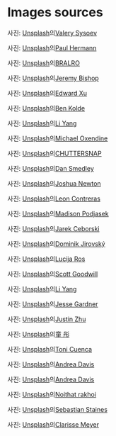 # Images sources

사진: <a href="https://unsplash.com/ko/%EC%82%AC%EC%A7%84/%EB%B0%A4%EC%97%90%EB%8A%94-%EC%82%B0%EC%97%90-%EB%8F%94-%ED%85%90%ED%8A%B8-3tXhHMFvNc4?utm_content=creditCopyText&utm_medium=referral&utm_source=unsplash">Unsplash</a>의<a href="https://unsplash.com/ko/@valerysysoev?utm_content=creditCopyText&utm_medium=referral&utm_source=unsplash">Valery Sysoev</a>

사진: <a href="https://unsplash.com/ko/%EC%82%AC%EC%A7%84/%ED%9A%8C%EC%83%89-%EA%B8%88%EC%86%8D-%EC%A7%91%EA%B2%8C%EC%99%80-%EB%B6%88%EC%97%90-%EA%B5%AC%EC%9A%B4-%EA%B3%A0%EA%B8%B0-jeiqzOgwwKU?utm_content=creditCopyText&utm_medium=referral&utm_source=unsplash">Unsplash</a>의<a href="https://unsplash.com/ko/@plhrmnn?utm_content=creditCopyText&utm_medium=referral&utm_source=unsplash">Paul Hermann</a>

사진: <a href="https://unsplash.com/ko/%EC%82%AC%EC%A7%84/%EA%B3%A0%EA%B8%B0%EC%99%80-%EC%95%BC%EC%B1%84%EB%A5%BC-%EA%B3%81%EB%93%A4%EC%9D%B8-%EA%B7%B8%EB%A6%B4-0BpPdfrWR6s?utm_content=creditCopyText&utm_medium=referral&utm_source=unsplash">Unsplash</a>의<a href="https://unsplash.com/ko/@bralro?utm_content=creditCopyText&utm_medium=referral&utm_source=unsplash">BRALRO</a>

사진: <a href="https://unsplash.com/ko/%EC%82%AC%EC%A7%84/%ED%95%9C-%EC%82%AC%EB%9E%8C%EC%9D%B4-%EA%B7%B8%EB%A6%B4%EC%97%90%EC%84%9C-%EC%9D%8C%EC%8B%9D%EC%9D%84-%EC%9A%94%EB%A6%AC%ED%95%98%EA%B3%A0-%EC%9E%88%EC%8A%B5%EB%8B%88%EB%8B%A4-ifyCg2yVOSk?utm_content=creditCopyText&utm_medium=referral&utm_source=unsplash">Unsplash</a>의<a href="https://unsplash.com/ko/@jeremybishop?utm_content=creditCopyText&utm_medium=referral&utm_source=unsplash">Jeremy Bishop</a>

사진: <a href="https://unsplash.com/ko/%EC%82%AC%EC%A7%84/%ED%9D%B0%EC%83%89%EA%B3%BC-%EB%B9%A8%EA%B0%84%EC%83%89-%EA%BD%83-%EC%84%B8%EB%9D%BC%EB%AF%B9-%EC%A0%91%EC%8B%9C%EC%97%90-%EC%96%87%EA%B2%8C-%EC%8D%AC-%ED%86%A0%EB%A7%88%ED%86%A0-v7O2vW63A2c?utm_content=creditCopyText&utm_medium=referral&utm_source=unsplash">Unsplash</a>의<a href="https://unsplash.com/ko/@blurjoy?utm_content=creditCopyText&utm_medium=referral&utm_source=unsplash">Edward Xu</a>

사진: <a href="https://unsplash.com/ko/%EC%82%AC%EC%A7%84/%ED%96%87%EB%B3%95%EC%9D%B4-%EC%9E%98-%EB%93%9C%EB%8A%94-%EB%8B%AC%EA%B1%80%EC%9D%84-%EA%B3%81%EB%93%A4%EC%9D%B8-%EB%B9%B5%EC%9D%B4-%ED%9D%B0%EC%83%89-%EC%84%B8%EB%9D%BC%EB%AF%B9-%EC%A0%91%EC%8B%9C%EC%97%90-%EB%8B%B4%EA%B2%A8-%EB%82%98%EC%98%B5%EB%8B%88%EB%8B%A4-FFqNATH27EM?utm_content=creditCopyText&utm_medium=referral&utm_source=unsplash">Unsplash</a>의<a href="https://unsplash.com/ko/@benkolde?utm_content=creditCopyText&utm_medium=referral&utm_source=unsplash">Ben Kolde</a>

사진: <a href="https://unsplash.com/ko/%EC%82%AC%EC%A7%84/%EA%B0%88%EC%83%89-%EB%82%98%EB%AC%B4-%EB%8F%84%EB%A7%88%EC%97%90-%EA%B2%80%EC%9D%80-%EC%9A%94%EB%A6%AC-%EB%83%84%EB%B9%84-ZlveB8hwj4c?utm_content=creditCopyText&utm_medium=referral&utm_source=unsplash">Unsplash</a>의<a href="https://unsplash.com/ko/@ly0ns?utm_content=creditCopyText&utm_medium=referral&utm_source=unsplash">Li Yang</a>

사진: <a href="https://unsplash.com/ko/%EC%82%AC%EC%A7%84/%EB%B0%94%EB%8B%A5%EC%97%90-%EB%88%84%EC%9B%8C%EC%9E%88%EB%8A%94-%EC%84%B1%EC%9D%B8-%EA%B3%A8%EB%93%9C-%EA%B3%A8%EB%93%A0-%EB%A6%AC%ED%8A%B8%EB%A6%AC%EB%B2%84-t7wwffh6x8E?utm_content=creditCopyText&utm_medium=referral&utm_source=unsplash">Unsplash</a>의<a href="https://unsplash.com/ko/@oxendine_?utm_content=creditCopyText&utm_medium=referral&utm_source=unsplash">Michael Oxendine</a>

사진: <a href="https://unsplash.com/ko/%EC%82%AC%EC%A7%84/%EB%B6%88%ED%83%80%EB%8A%94-%EC%BA%A0%ED%94%84-%ED%8C%8C%EC%9D%B4%EC%96%B4-%EC%82%AC%EC%A7%84-rLm4Wq96h_0?utm_content=creditCopyText&utm_medium=referral&utm_source=unsplash">Unsplash</a>의<a href="https://unsplash.com/ko/@chuttersnap?utm_content=creditCopyText&utm_medium=referral&utm_source=unsplash">CHUTTERSNAP</a>

사진: <a href="https://unsplash.com/ko/%EC%82%AC%EC%A7%84/%EB%B6%88%EC%97%90-%ED%95%98%EC%96%80-%EB%A9%B4%EB%B4%89-ooY98n6dUpc?utm_content=creditCopyText&utm_medium=referral&utm_source=unsplash">Unsplash</a>의<a href="https://unsplash.com/ko/@nadyeldems?utm_content=creditCopyText&utm_medium=referral&utm_source=unsplash">Dan Smedley</a>

사진: <a href="https://unsplash.com/ko/%EC%82%AC%EC%A7%84/%EC%95%BC%EA%B0%84-%ED%99%94%EC%9E%AC-%ED%81%B4%EB%A1%9C%EC%A6%88%EC%97%85-%EC%82%AC%EC%A7%84-7qjqQjt7zXQ?utm_content=creditCopyText&utm_medium=referral&utm_source=unsplash">Unsplash</a>의<a href="https://unsplash.com/ko/@joshuanewton?utm_content=creditCopyText&utm_medium=referral&utm_source=unsplash">Joshua Newton</a>

사진: <a href="https://unsplash.com/ko/%EC%82%AC%EC%A7%84/%ED%99%94%EB%8D%95%EC%97%90-%EB%A7%88%EC%8B%9C%EB%A9%9C%EB%A1%9C%EC%9D%98-%EC%84%A0%ED%83%9D%EC%A0%81-%EC%B4%88%EC%A0%90-%EC%82%AC%EC%A7%84-YndHL7gQIJE?utm_content=creditCopyText&utm_medium=referral&utm_source=unsplash">Unsplash</a>의<a href="https://unsplash.com/ko/@lc_photography?utm_content=creditCopyText&utm_medium=referral&utm_source=unsplash">Leon Contreras</a>

사진: <a href="https://unsplash.com/ko/%EC%82%AC%EC%A7%84/%EB%B0%A9%EC%97%90-%EC%B9%A8%EB%8C%80-%EB%AA%87-%EA%B0%9C-fIIrP5HZWLs?utm_content=creditCopyText&utm_medium=referral&utm_source=unsplash">Unsplash</a>의<a href="https://unsplash.com/ko/@madi_pojo?utm_content=creditCopyText&utm_medium=referral&utm_source=unsplash">Madison Podjasek</a>

사진: <a href="https://unsplash.com/ko/%EC%82%AC%EC%A7%84/%EC%84%9C%EB%9E%8D%EC%97%90-%EC%9E%88%EB%8A%94-%EC%9D%80%EC%8B%9D%EA%B8%B0-yw3UaP-5ybM?utm_content=creditCopyText&utm_medium=referral&utm_source=unsplash">Unsplash</a>의<a href="https://unsplash.com/ko/@jarson?utm_content=creditCopyText&utm_medium=referral&utm_source=unsplash">Jarek Ceborski</a>

사진: <a href="https://unsplash.com/ko/%EC%82%AC%EC%A7%84/%ED%85%90%ED%8A%B8-%EC%95%88%EC%97%90-%EB%88%84%EC%9B%8C-%EC%82%B0%EC%9D%84-%EB%82%B4%EB%A0%A4%EB%8B%A4%EB%B3%B4%EB%8A%94-%EC%82%AC%EB%9E%8C-re2LZOB2XvY?utm_content=creditCopyText&utm_medium=referral&utm_source=unsplash">Unsplash</a>의<a href="https://unsplash.com/ko/@dominik_jirovsky?utm_content=creditCopyText&utm_medium=referral&utm_source=unsplash">Dominik Jirovský</a>

사진: <a href="https://unsplash.com/ko/%EC%82%AC%EC%A7%84/%ED%9D%B0-%EB%93%9C%EB%A0%88%EC%8A%A4%EB%A5%BC-%EC%9E%85%EA%B3%A0-%EC%9E%88%EB%8A%94-%EC%97%AC%EC%9E%90-MlCaPR4UTSw?utm_content=creditCopyText&utm_medium=referral&utm_source=unsplash">Unsplash</a>의<a href="https://unsplash.com/ko/@lucija_ros?utm_content=creditCopyText&utm_medium=referral&utm_source=unsplash">Lucija Ros</a>

사진: <a href="https://unsplash.com/ko/%EC%82%AC%EC%A7%84/%ED%91%B8%EB%A5%B8-%EB%82%98%EB%AC%B4-%EA%B7%BC%EC%B2%98%EC%9D%98-%EC%98%A4%EB%A0%8C%EC%A7%80-%EC%BA%A0%ED%95%91-%ED%85%90%ED%8A%B8-y8Ngwq34_Ak?utm_content=creditCopyText&utm_medium=referral&utm_source=unsplash">Unsplash</a>의<a href="https://unsplash.com/ko/@scottagoodwill?utm_content=creditCopyText&utm_medium=referral&utm_source=unsplash">Scott Goodwill</a>

사진: <a href="https://unsplash.com/ko/%EC%82%AC%EC%A7%84/%EC%82%B0%EC%9D%84-%EB%B0%B0%EA%B2%BD%EC%9C%BC%EB%A1%9C-%EB%93%A4%ED%8C%90%EC%97%90-%EC%84%A4%EC%B9%98%EB%90%9C-%ED%85%90%ED%8A%B8-HpNcXyMfYzw?utm_content=creditCopyText&utm_medium=referral&utm_source=unsplash">Unsplash</a>의<a href="https://unsplash.com/ko/@ly0ns?utm_content=creditCopyText&utm_medium=referral&utm_source=unsplash">Li Yang</a>

사진: <a href="https://unsplash.com/ko/%EC%82%AC%EC%A7%84/%EC%A3%BC%ED%99%A9%EC%83%89-%EC%95%BC%EC%99%B8-%ED%85%90%ED%8A%B8-wTVr4HR4SBI?utm_content=creditCopyText&utm_medium=referral&utm_source=unsplash">Unsplash</a>의<a href="https://unsplash.com/ko/@plasticmind?utm_content=creditCopyText&utm_medium=referral&utm_source=unsplash">Jesse Gardner</a>

사진: <a href="https://unsplash.com/ko/%EC%82%AC%EC%A7%84/%EB%B0%A4%EC%97%90%EB%8A%94-%ED%95%9C-%EB%AC%B4%EB%A6%AC%EC%9D%98-%ED%85%90%ED%8A%B8%EA%B0%80-%EB%B6%88%EC%9D%84-%EB%B0%9D%ED%98%94%EC%8A%B5%EB%8B%88%EB%8B%A4-rPrtQyp2Hno?utm_content=creditCopyText&utm_medium=referral&utm_source=unsplash">Unsplash</a>의<a href="https://unsplash.com/ko/@loverhythm?utm_content=creditCopyText&utm_medium=referral&utm_source=unsplash">Justin Zhu</a>

사진: <a href="https://unsplash.com/ko/%EC%82%AC%EC%A7%84/%EA%B7%B8%EB%A3%B9-%EC%96%91%EA%B3%A0%EA%B8%B0-%EB%A8%B9%EB%8A%94-%EC%9E%94%EB%94%94-KjLD6XBNWek?utm_content=creditCopyText&utm_medium=referral&utm_source=unsplash">Unsplash</a>의<a href="https://unsplash.com/ko/@liz99?utm_content=creditCopyText&utm_medium=referral&utm_source=unsplash">童 彤</a>

사진: <a href="https://unsplash.com/ko/%EC%82%AC%EC%A7%84/%EB%B6%84%ED%99%8D%EC%83%89-%ED%8C%BD%EC%B0%BD%EC%8B%9D-%ED%94%8C%EB%9D%BC%EB%B0%8D%EA%B3%A0%EC%99%80-%EB%85%B9%EC%83%89-%ED%8C%BD%EC%B0%BD%EC%8B%9D-%EB%B0%98%EC%A7%80-55MySYrKf5w?utm_content=creditCopyText&utm_medium=referral&utm_source=unsplash">Unsplash</a>의<a href="https://unsplash.com/ko/@tonicuenca?utm_content=creditCopyText&utm_medium=referral&utm_source=unsplash">Toni Cuenca</a>

사진: <a href="https://unsplash.com/ko/%EC%82%AC%EC%A7%84/%EC%B9%A8%EB%8C%80%EC%97%90-%ED%9D%B0%EC%83%89-%EC%B9%A8%EB%8C%80-%EB%A6%B0%EB%84%A8-TqvycjCsI6A?utm_content=creditCopyText&utm_medium=referral&utm_source=unsplash">Unsplash</a>의<a href="https://unsplash.com/ko/@andreaedavis?utm_content=creditCopyText&utm_medium=referral&utm_source=unsplash">Andrea Davis</a>

사진: <a href="https://unsplash.com/ko/%EC%82%AC%EC%A7%84/%EA%B0%88%EC%83%89-%EB%82%98%EB%AC%B4-%ED%85%8C%EC%9D%B4%EB%B8%94-%EC%98%86%EC%97%90-%ED%9D%B0%EC%83%89-%EC%86%8C%ED%8C%8C-nbI8gqbBaHo?utm_content=creditCopyText&utm_medium=referral&utm_source=unsplash">Unsplash</a>의<a href="https://unsplash.com/ko/@andreaedavis?utm_content=creditCopyText&utm_medium=referral&utm_source=unsplash">Andrea Davis</a>

사진: <a href="https://unsplash.com/ko/%EC%82%AC%EC%A7%84/%ED%9D%B0-%EB%B2%BD%EC%97%90-%EC%9E%A5%EC%B0%A9-%EB%90%9C-%EC%8B%A4%EB%B2%84-%EC%83%A4%EC%9B%8C-%ED%97%A4%EB%93%9C-gikFNjNd1iM?utm_content=creditCopyText&utm_medium=referral&utm_source=unsplash">Unsplash</a>의<a href="https://unsplash.com/ko/@noithatrakhoi?utm_content=creditCopyText&utm_medium=referral&utm_source=unsplash">Noithat rakhoi</a>

사진: <a href="https://unsplash.com/ko/%EC%82%AC%EC%A7%84/%EC%8A%A4%EB%85%B8%EC%9A%B0-%EC%8A%A4%ED%82%A4-%EB%B8%94%EB%A0%88%EC%9D%B4%EB%93%9C-%ED%8A%B8%EB%A6%AD%EC%9D%84-%ED%95%98%EB%8A%94-%EA%B0%88%EC%83%89-%EC%9E%AC%ED%82%B7%EC%9D%84-%EC%9E%85%EC%9D%80-%EC%82%AC%EB%9E%8C-xZIFEPtRsRI?utm_content=creditCopyText&utm_medium=referral&utm_source=unsplash">Unsplash</a>의<a href="https://unsplash.com/ko/@seabas?utm_content=creditCopyText&utm_medium=referral&utm_source=unsplash">Sebastian Staines</a>

사진: <a href="https://unsplash.com/ko/%EC%82%AC%EC%A7%84/%EB%B0%A4%EC%97%90%EB%8A%94-%EA%B0%88%EC%83%89%EA%B3%BC-%EC%B4%88%EB%A1%9D%EC%83%89-%EB%82%98%EB%AC%B4-N88l6zWEhZk?utm_content=creditCopyText&utm_medium=referral&utm_source=unsplash">Unsplash</a>의<a href="https://unsplash.com/ko/@clarissemeyer?utm_content=creditCopyText&utm_medium=referral&utm_source=unsplash">Clarisse Meyer</a>
